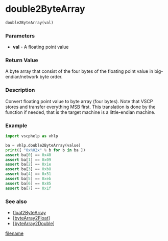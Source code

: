 # double2ByteArray


```python
double2ByteArray(val)
```

### Parameters

* **val** - A floating point value

### Return Value

A byte array that consist of the four bytes of the floating point value in big-endian/network byte order.

### Description

Convert floating point value to byte array (four bytes). Note that VSCP stores and transfer everything MSB first. This translation is
done by the function if needed, that is the target machine is a little-endian machine.

### Example 

```python
import vscphelp as vhlp

ba = vhlp.double2ByteArray(value)
print([ "0x%02x" % b for b in ba ])
assert ba[0] == 0x40
assert ba[1] == 0x09
assert ba[2] == 0x1e
assert ba[3] == 0xb8
assert ba[4] == 0x51
assert ba[5] == 0xeb
assert ba[6] == 0x85
assert ba[7] == 0x1f
```

### See also
 * [float2ByteArray](float2bytearray.md)
 * [[byteArray2Float](bytearray2float.md)]
 * [[byteArray2Double](bytearray2double.md)]



[filename](./bottom_copyright.md ':include')